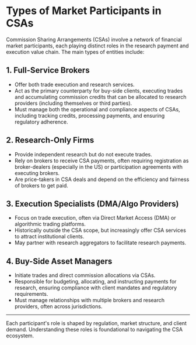 # Types of Market Participants in CSAs

Commission Sharing Arrangements (CSAs) involve a network of financial market participants, each playing distinct roles in the research payment and execution value chain. The main types of entities include:

## 1. Full-Service Brokers
- Offer both trade execution and research services.
- Act as the primary counterparty for buy-side clients, executing trades and accumulating commission credits that can be allocated to research providers (including themselves or third parties).
- Must manage both the operational and compliance aspects of CSAs, including tracking credits, processing payments, and ensuring regulatory adherence.

## 2. Research-Only Firms
- Provide independent research but do not execute trades.
- Rely on brokers to receive CSA payments, often requiring registration as broker-dealers (especially in the US) or participation agreements with executing brokers.
- Are price-takers in CSA deals and depend on the efficiency and fairness of brokers to get paid.

## 3. Execution Specialists (DMA/Algo Providers)
- Focus on trade execution, often via Direct Market Access (DMA) or algorithmic trading platforms.
- Historically outside the CSA scope, but increasingly offer CSA services to attract institutional clients.
- May partner with research aggregators to facilitate research payments.

## 4. Buy-Side Asset Managers
- Initiate trades and direct commission allocations via CSAs.
- Responsible for budgeting, allocating, and instructing payments for research, ensuring compliance with client mandates and regulatory requirements.
- Must manage relationships with multiple brokers and research providers, often across jurisdictions.

---

Each participant's role is shaped by regulation, market structure, and client demand. Understanding these roles is foundational to navigating the CSA ecosystem. 